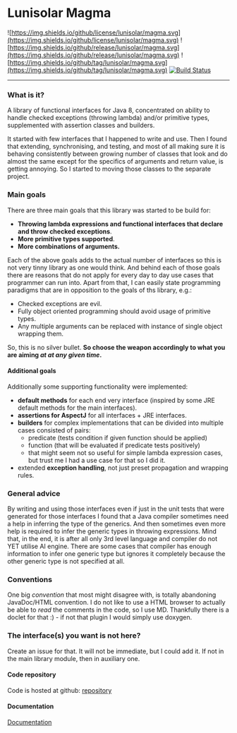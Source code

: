 Lunisolar Magma
===============

![https://img.shields.io/github/license/lunisolar/magma.svg](https://img.shields.io/github/license/lunisolar/magma.svg)
![https://img.shields.io/github/release/lunisolar/magma.svg](https://img.shields.io/github/release/lunisolar/magma.svg)
![https://img.shields.io/github/tag/lunisolar/magma.svg](https://img.shields.io/github/tag/lunisolar/magma.svg)
[![Build Status](https://travis-ci.org/lunisolar/magma.svg?branch=master)](https://travis-ci.org/lunisolar/magma)

-----------------------------------------
### What is it?

A library of functional interfaces for Java 8, concentrated on ability to handle 
checked exceptions (throwing lambda) and/or primitive types, supplemented with 
assertion classes and builders.

It started with few interfaces that I happened to write and use. Then I found 
that extending, synchronising, and testing, and most of all making sure it is 
behaving consistently between growing number of classes that look and do almost 
the same except for the specifics of arguments and return value, is getting 
annoying. So I started to moving those classes to the separate project.     
 
### Main goals
 
There are three main goals that this library was started to be build for:  

+ **Throwing lambda expressions and functional interfaces that declare and throw
 checked exceptions**.      
+ **More primitive types supported**. 
+ **More combinations of arguments.**
 
Each of the above goals adds to the actual number of interfaces so this is not 
very tinny library as one would think. And behind each of those goals there are
reasons that do not apply for every day to day use cases that programmer can run 
into. Apart from that, I can easily state programming paradigms that are in 
opposition to the goals of ths library, e.g.:
 
+ Checked exceptions are evil. 
+ Fully object oriented programming should avoid usage of primitive types.
+ Any multiple arguments can be replaced with instance of single object wrapping them. 

So, this is no silver bullet. **So choose the weapon accordingly to what you 
are aiming _at at any given time_.**  

#### Additional goals

Additionally some supporting functionality were implemented: 

+ **default methods** for each end very interface (inspired by some JRE default 
methods for the main interfaces).  
+ **assertions for AspectJ** for all interfaces + JRE interfaces.
+ **builders** for complex implementations that can be divided into multiple cases 
consisted of pairs:
    + predicate (tests condition if given function should be applied)
    + function (that will be evaluated if predicate tests positively)
    + that might seem not so useful for simple lambda expression cases, but trust 
    me I had a use case for that so I did it. 
+ extended **exception handling**, not just preset propagation and wrapping rules.     

### General advice
By writing and using those interfaces even if just in the unit tests that were 
generated for those interfaces I found that a Java compiler sometimes need a help
in inferring the type of the generics. And then sometimes even more help is required 
to infer the generic types in throwing expressions. Mind that, in the end, it is 
after all only 3rd level language and compiler do not YET utilise AI engine. There 
are some cases that compiler has enough information to infer one generic type but 
ignores it completely because the other generic type is not specified at all.  
   
### Conventions
One big _convention_ that most might disagree with, is totally abandoning JavaDoc/HTML 
convention. I do not like to use a HTML browser to actually be able to _read_ the 
comments in the code, so I use MD. Thankfully there is a doclet for that :) - if not 
that plugin I would simply use doxygen.

### The interface(s) you want is not here?
Create an issue for that. It will not be immediate, but I could add it. If not in the 
main library module, then in auxiliary one.     

#### Code repository

Code is hosted at github: <a href="https://github.com/lunisolar/magma/" target="_blank">repository</a>

#### Documentation

[Documentation](http://lunisolar.eu/magma)